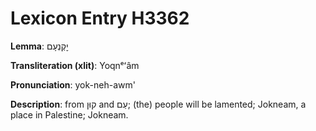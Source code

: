 # Lexicon Entry H3362

**Lemma**: יׇקְנְעָם

**Transliteration (xlit)**: Yoqnᵉʻâm

**Pronunciation**: yok-neh-awm'

**Description**:
from קוּן and עַם; (the) people will be lamented; Jokneam, a place in Palestine; Jokneam.

